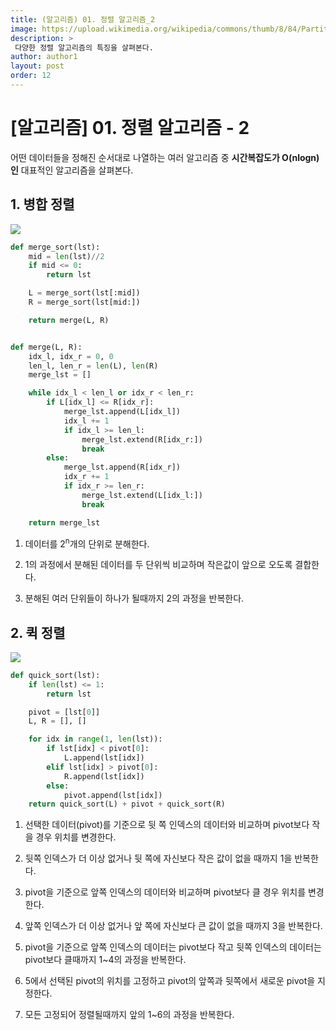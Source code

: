 ```yaml
---
title: (알고리즘) 01. 정렬 알고리즘_2
image: https://upload.wikimedia.org/wikipedia/commons/thumb/8/84/Partition_example.svg/200px-Partition_example.svg.png?raw=true
description: >
 다양한 정렬 알고리즘의 특징을 살펴본다.
author: author1
layout: post
order: 12
---
```


# [알고리즘] 01. 정렬 알고리즘 - 2

어떤 데이터들을 정해진 순서대로 나열하는 여러 알고리즘 중 **시간복잡도가 O(nlogn)인** 대표적인 알고리즘을 살펴본다.

## 1. 병합 정렬

<img src="https://upload.wikimedia.org/wikipedia/commons/c/cc/Merge-sort-example-300px.gif?raw=true" style="max-width:100%;margin-left: auto; margin-right: auto; display: block;">

```python
def merge_sort(lst):
    mid = len(lst)//2
    if mid <= 0:
        return lst

    L = merge_sort(lst[:mid])
    R = merge_sort(lst[mid:])

    return merge(L, R)


def merge(L, R):
    idx_l, idx_r = 0, 0
    len_l, len_r = len(L), len(R)
    merge_lst = []

    while idx_l < len_l or idx_r < len_r:
        if L[idx_l] <= R[idx_r]:
            merge_lst.append(L[idx_l])
            idx_l += 1
            if idx_l >= len_l:
                merge_lst.extend(R[idx_r:])
                break
        else:
            merge_lst.append(R[idx_r])
            idx_r += 1
            if idx_r >= len_r:
                merge_lst.extend(L[idx_l:])
                break

    return merge_lst
```

1. 데이터를 2<sup>n</sup>개의 단위로 분해한다.

2. 1의 과정에서 분해된 데이터를 두 단위씩 비교하며 작은값이 앞으로 오도록 결합한다.

3. 분해된 여러 단위들이 하나가 될때까지 2의 과정을 반복한다.

## 2. 퀵 정렬

<img src="https://upload.wikimedia.org/wikipedia/commons/thumb/8/84/Partition_example.svg/200px-Partition_example.svg.png?raw=true" style="max-width:100%;margin-left: auto; margin-right: auto; display: block;">

```python
def quick_sort(lst):
    if len(lst) <= 1:
        return lst

    pivot = [lst[0]]
    L, R = [], []

    for idx in range(1, len(lst)):
        if lst[idx] < pivot[0]:
            L.append(lst[idx])
        elif lst[idx] > pivot[0]:
            R.append(lst[idx])
        else:
            pivot.append(lst[idx])
    return quick_sort(L) + pivot + quick_sort(R)
```

1. 선택한 데이터(pivot)를 기준으로 뒷 쪽 인덱스의 데이터와 비교하며 pivot보다 작을 경우 위치를 변경한다.

2. 뒷쪽 인덱스가 더 이상 없거나 뒷 쪽에 자신보다 작은 값이 없을 때까지 1을 반복한다.

3. pivot을 기준으로 앞쪽 인덱스의 데이터와 비교하며 pivot보다 클 경우 위치를 변경한다.

4. 앞쪽 인덱스가 더 이상 없거나 앞 쪽에 자신보다 큰 값이 없을 때까지 3을 반복한다.

5. pivot을 기준으로 앞쪽 인덱스의 데이터는 pivot보다 작고 뒷쪽 인덱스의 데이터는 pivot보다 클때까지 1~4의 과정을 반복한다.

6. 5에서 선택된 pivot의 위치를 고정하고 pivot의 앞쪽과 뒷쪽에서 새로운 pivot을 지정한다.

7. 모든 고정되어 정렬될때까지 앞의 1~6의 과정을 반복한다.
